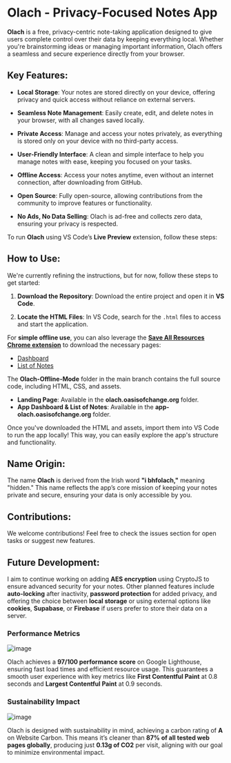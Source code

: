 # Olach - Privacy-Focused Notes App

**Olach** is a free, privacy-centric note-taking application designed to give users complete control over their data by keeping everything local. Whether you're brainstorming ideas or managing important information, Olach offers a seamless and secure experience directly from your browser.

## Key Features:
- **Local Storage**: Your notes are stored directly on your device, offering privacy and quick access without reliance on external servers.
  
- **Seamless Note Management**: Easily create, edit, and delete notes in your browser, with all changes saved locally.

- **Private Access**: Manage and access your notes privately, as everything is stored only on your device with no third-party access.

- **User-Friendly Interface**: A clean and simple interface to help you manage notes with ease, keeping you focused on your tasks.

- **Offline Access**: Access your notes anytime, even without an internet connection, after downloading from GitHub.

- **Open Source**: Fully open-source, allowing contributions from the community to improve features or functionality.

- **No Ads, No Data Selling**: Olach is ad-free and collects zero data, ensuring your privacy is respected.

To run **Olach** using VS Code’s **Live Preview** extension, follow these steps:

## How to Use:

We're currently refining the instructions, but for now, follow these steps to get started:

1. **Download the Repository**: Download the entire project and open it in **VS Code**.
   
2. **Locate the HTML Files**: In VS Code, search for the `.html` files to access and start the application.

For **simple offline use**, you can also leverage the **[Save All Resources Chrome extension](https://chromewebstore.google.com/detail/save-all-resources/abpdnfjocnmdomablahdcfnoggeeiedb)** to download the necessary pages:
- [Dashboard](https://app-olach.oasisofchange.org/dashboard/)
- [List of Notes](https://app-olach.oasisofchange.org/list-of-notes/)

The **Olach-Offline-Mode** folder in the main branch contains the full source code, including HTML, CSS, and assets.

- **Landing Page**: Available in the **olach.oasisofchange.org** folder.
- **App Dashboard & List of Notes**: Available in the **app-olach.oasisofchange.org** folder.

Once you've downloaded the HTML and assets, import them into VS Code to run the app locally! This way, you can easily explore the app's structure and functionality.

## Name Origin:
The name **Olach** is derived from the Irish word **"i bhfolach,"** meaning "hidden." This name reflects the app’s core mission of keeping your notes private and secure, ensuring your data is only accessible by you.

## Contributions:
We welcome contributions! Feel free to check the issues section for open tasks or suggest new features.

## Future Development:
I aim to continue working on adding **AES encryption** using CryptoJS to ensure advanced security for your notes. Other planned features include **auto-locking** after inactivity, **password protection** for added privacy, and offering the choice between **local storage** or using external options like **cookies**, **Supabase**, or **Firebase** if users prefer to store their data on a server.

### Performance Metrics

![image](https://github.com/user-attachments/assets/5b72fa0a-371a-4e81-9d34-27c57fa5b237)

Olach achieves a **97/100 performance score** on Google Lighthouse, ensuring fast load times and efficient resource usage. This guarantees a smooth user experience with key metrics like **First Contentful Paint** at 0.8 seconds and **Largest Contentful Paint** at 0.9 seconds.

### Sustainability Impact

![image](https://github.com/user-attachments/assets/aab0ed5a-0588-405d-8f09-d1dbd79b8ab3)

Olach is designed with sustainability in mind, achieving a carbon rating of **A** on Website Carbon. This means it’s cleaner than **87% of all tested web pages globally**, producing just **0.13g of CO2** per visit, aligning with our goal to minimize environmental impact.



